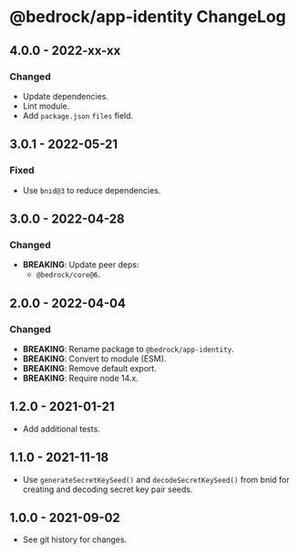 # @bedrock/app-identity ChangeLog

## 4.0.0 - 2022-xx-xx

### Changed
- Update dependencies.
- Lint module.
- Add `package.json` `files` field.

## 3.0.1 - 2022-05-21

### Fixed
- Use `bnid@3` to reduce dependencies.

## 3.0.0 - 2022-04-28

### Changed
- **BREAKING**: Update peer deps:
  - `@bedrock/core@6`.

## 2.0.0 - 2022-04-04

### Changed
- **BREAKING**: Rename package to `@bedrock/app-identity`.
- **BREAKING**: Convert to module (ESM).
- **BREAKING**: Remove default export.
- **BREAKING**: Require node 14.x.

## 1.2.0 - 2021-01-21

- Add additional tests.

## 1.1.0 - 2021-11-18

- Use `generateSecretKeySeed()` and `decodeSecretKeySeed()` from bnid for
  creating and decoding secret key pair seeds.

## 1.0.0 - 2021-09-02

- See git history for changes.
